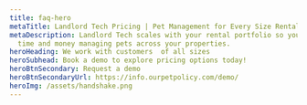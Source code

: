 ```yaml
---
title: faq-hero
metaTitle: Landlord Tech Pricing | Pet Management for Every Size Rental
metaDescription: Landlord Tech scales with your rental portfolio so you can save
  time and money managing pets across your properties.
heroHeading: We work with customers  of all sizes
heroSubhead: Book a demo to explore pricing options today!
heroBtnSecondary: Request a demo
heroBtnSecondaryUrl: https://info.ourpetpolicy.com/demo/
heroImg: /assets/handshake.png
---
```

